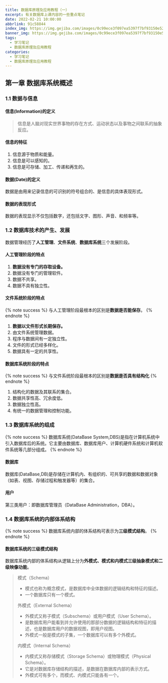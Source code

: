 ```yaml
---
title: 数据库原理及应用教程（一）
excerpt: 有关数据库上课内容的一些重点笔记
date: 2022-02-21 10:00:00
abbrlink: 91c58844
index_img: https://img.gejiba.com/images/0c99ece3f097ea5397f7bf93150e527d.jpg
banner_img: https://img.gejiba.com/images/0c99ece3f097ea5397f7bf93150e527d.jpg
tags:
  - 学习笔记
  - 数据库原理及应用教程
categories:
  - 学习笔记
  - 数据库原理及应用教程
---
```

## 第一章 数据库系统概述

### 1.1 数据与信息

#### 信息(Information)的定义

> 信息是人脑对现实世界事物的存在方式、运动状态以及事物之间联系的抽象反应。

#### 信息的特征

1. 信息源于物质和能量。
2. 信息是可以感知的。
3. 信息是可存储、加工、传递和再生的。

#### 数据(Date)的定义

数据是由用来记录信息的可识别的符号组合的、是信息的具体表现形式。

#### 数据的表现形式

数据的表现显示不仅包括数字，还包括文字、图形、声音、和频率等。

### 1.2 数据库技术的产生、发展

数据管理经历了**人工管理**、**文件系统**、**数据库系统**三个发展阶段。

#### 人工管理阶段的特点

1. **数据没有专门的存取设备。**
2. 数据没有专门的管理软件。
3. 数据不共享。
4. 数据不具有独立性。

#### 文件系统阶段的特点

{% note success %}
与人工管理阶段最根本的区别是**数据是否能保存**。
{% endnote %}

1. **数据以文件形式长期保存。**
2. 由文件系统管理数据。
3. 程序与数据间有一定独立性。
4. 文件的形式已经多样化。
5. 数据具有一定的共享性。

#### 数据库系统阶段的特点

{% note success %}
与文件系统阶段最根本的区别是**数据是否具有结构化**
{% endnote %}

1. 结构化的数据及其联系的集合。
2. 数据共享性高、冗余度低。
3. 数据独立性高。
4. 有统一的数据管理和控制功能。

### 1.3 数据库系统的组成

{% note success %}
数据库系统(DataBase System,DBS)是指在计算机系统中引入数据库后的系统。它主要由数据库、数据库用户、计算机硬件系统和计算机软件系统等几部分组成。
{% endnote %}

#### 数据库

数据库(DataBase,DB)是存储在计算机内、有组织的、可共享的数据和数据对象（如表、视图、存储过程和触发器等）的集合。

#### 用户

第三类用户：即数据库管理员（DataBase Administration，DBA）。

### 1.4 数据库系统的内部体系结构

{% note success %}
数据库系统内部的体系结构可表示为**三级模式结构**。
{% endnote %}

#### 数据库系统的三级模式结构

数据库系统内部的体系结构从逻辑上分为**外模式、模式和内模式三级抽象模式和二级映像功能**。

>模式（Schema）
>
>* 模式也称为概念模式，是数据库中全体数据的逻辑结构和特征的描述。
>* 一个数据库只有一个模式。  
>
>外模式（External Schema）
>
>* 外模式又称子模式（Subschema）或用户模式（User Schema）。
>* 是数据库用户能看到并允许使用的那部分数据的逻辑结构和特征的描述，也是数据库用户的数据视图，即用户视图。  
>* 外模式一般是模式的子集，一个数据库可以有多个外模式。
>
>内模式（Internal Schema）
>
>* 内模式又称存储模式（Storage Schema）或物理模式（Physical Schema）。  
>* 它是对数据库存储结构的描述，是数据在数据库内部的表示方式。  
>* 外模式可有多个，而模式、内模式只能各有一个。
